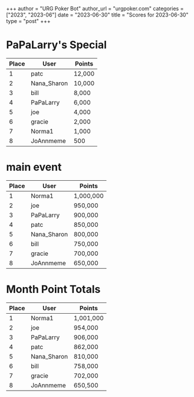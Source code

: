 +++
author = "URG Poker Bot"
author_url = "urgpoker.com"
categories = ["2023", "2023-06"]
date = "2023-06-30"
title = "Scores for 2023-06-30"
type = "post"
+++
# PaPaLarry's Special

| Place | User | Points |
|-------|------|--------|
| 1 | patc | 12,000 |
| 2 | Nana_Sharon | 10,000 |
| 3 | bill | 8,000 |
| 4 | PaPaLarry | 6,000 |
| 5 | joe | 4,000 |
| 6 | gracie | 2,000 |
| 7 | Norma1 | 1,000 |
| 8 | JoAnnmeme | 500 |

# main event

| Place | User | Points |
|-------|------|--------|
| 1 | Norma1 | 1,000,000 |
| 2 | joe | 950,000 |
| 3 | PaPaLarry | 900,000 |
| 4 | patc | 850,000 |
| 5 | Nana_Sharon | 800,000 |
| 6 | bill | 750,000 |
| 7 | gracie | 700,000 |
| 8 | JoAnnmeme | 650,000 |

# Month Point Totals

| Place | User | Points |
|-------|------|--------|
| 1 | Norma1 | 1,001,000 |
| 2 | joe | 954,000 |
| 3 | PaPaLarry | 906,000 |
| 4 | patc | 862,000 |
| 5 | Nana_Sharon | 810,000 |
| 6 | bill | 758,000 |
| 7 | gracie | 702,000 |
| 8 | JoAnnmeme | 650,500 |

